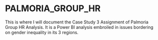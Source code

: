 # PALMORIA_GROUP_HR
This is where I will document the Case Study 3 Assignment of Palmoria Group HR Analysis. It is a Power BI analysis embroiled in issues bordering on gender inequality in its 3 regions.
